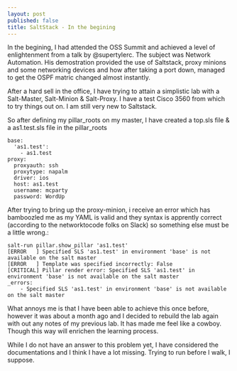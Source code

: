 ```yaml
---
layout: post
published: false
title: SaltStack - In the begining
---
```

In the begining, I had attended the OSS Summit and achieved a level of enlightenment from a talk by @supertylerc. The subject was Network Automation. His demostration provided the use of Saltstack, proxy minions and some networking devices and how after taking a port down, managed to get the OSPF matric changed almost instantly.

After a hard sell in the office, I have trying to attain a simplistic lab with a Salt-Master, Salt-Minion & Salt-Proxy. I have a test Cisco 3560 from which to try things out on. I am still very new to Saltstack.

So after defining my pillar_roots on my master, I have created a top.sls file & a as1.test.sls file in the pillar_roots

```cat top.sls as1.test.sls 
base:
  'as1.test':
    - as1.test
proxy:
  proxyauth: ssh
  proxytype: napalm
  driver: ios
  host: as1.test
  username: mcparty
  password: WordUp
```

After trying to bring up the proxy-minion, i receive an error which has bamboozled me as my YAML is valid and they syntax is apprently correct (according to the networktocode folks on Slack) so something else must be a little wrong.:

```
salt-run pillar.show_pillar 'as1.test'
[ERROR   ] Specified SLS 'as1.test' in environment 'base' is not available on the salt master
[ERROR   ] Template was specified incorrectly: False
[CRITICAL] Pillar render error: Specified SLS 'as1.test' in environment 'base' is not available on the salt master
_errors:
    - Specified SLS 'as1.test' in environment 'base' is not available on the salt master
```

What annoys me is that I have been able to achieve this once before, however it was about a month ago and I decided to rebuild the lab again with out any notes of my previous lab. It has made me feel like a cowboy. Though this way will enrichen the learning process.

While I do not have an answer to this problem yet, I have considered the documentations and I think I have a lot missing. Trying to run before I walk, I suppose.



